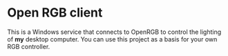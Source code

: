 # Open RGB client
This is a Windows service that connects to OpenRGB to control the lighting of **my** desktop computer. You can use this project as a basis for your own RGB controller.